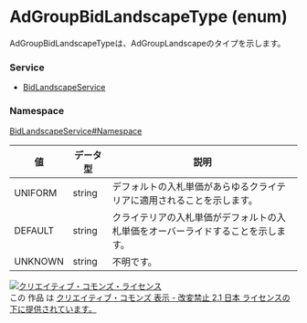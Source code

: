 # AdGroupBidLandscapeType (enum)
AdGroupBidLandscapeTypeは、AdGroupLandscapeのタイプを示します。
### Service
+ [BidLandscapeService](../../services/BidLandscapeService.md)

### Namespace
[BidLandscapeService#Namespace](../../services/BidLandscapeService.md#namespace)

| 値 | データ型 | 説明 |
|---|---|---|
| UNIFORM| string| デフォルトの入札単価があらゆるクライテリアに適用されることを示します。 |
| DEFAULT| string| クライテリアの入札単価がデフォルトの入札単価をオーバーライドすることを示します。 |
| UNKNOWN| string| 不明です。 |

<a rel="license" href="http://creativecommons.org/licenses/by-nd/2.1/jp/"><img alt="クリエイティブ・コモンズ・ライセンス" style="border-width:0" src="https://i.creativecommons.org/l/by-nd/2.1/jp/88x31.png" /></a><br />この 作品 は <a rel="license" href="http://creativecommons.org/licenses/by-nd/2.1/jp/">クリエイティブ・コモンズ 表示 - 改変禁止 2.1 日本 ライセンスの下に提供されています。</a>
